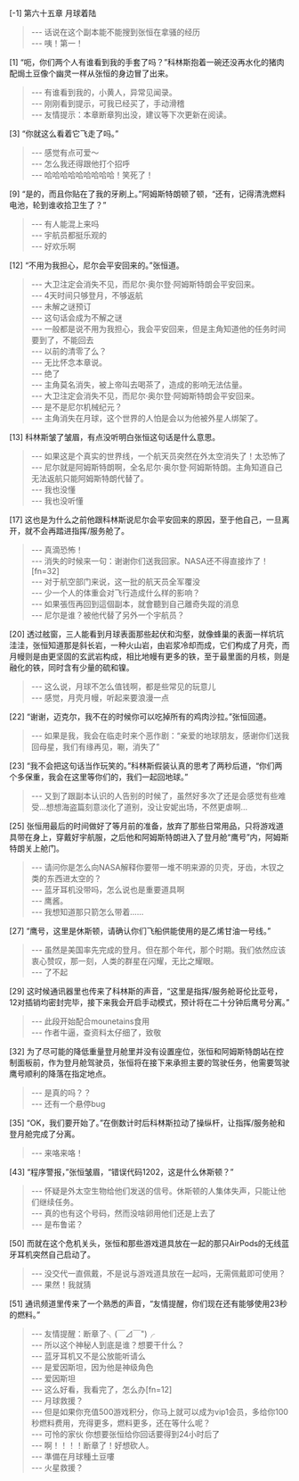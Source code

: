 
[-1] 第六十五章 月球着陆
>--- 话说在这个副本能不能搜到张恒在拿骚的经历<br>
>--- 咦！第一！<br>

[1] “呃，你们两个人有谁看到我的手套了吗？”科林斯抱着一碗还没再水化的猪肉配焗土豆像个幽灵一样从张恒的身边冒了出来。
>--- 有谁看到我的，小黄人，异常见闻录。<br>
>--- 刚刚看到提示，可我已经买了，手动滑稽<br>
>--- 友情提示：本章断章狗出没，建议等下次更新在阅读。<br>

[3] “你就这么看着它飞走了吗。”
>--- 感觉有点可爱～<br>
>--- 怎么我还得跟他打个招呼<br>
>--- 哈哈哈哈哈哈哈哈哈！笑死了！<br>

[9] “是的，而且你贴在了我的牙刷上。”阿姆斯特朗顿了顿，“还有，记得清洗燃料电池，轮到谁收拾卫生了？”
>--- 有人能混上来吗<br>
>--- 宇航员都挺乐观的<br>
>--- 好欢乐啊<br>

[12] “不用为我担心，尼尔会平安回来的。”张恒道。
>--- 大卫注定会消失不见，而尼尔·奥尔登·阿姆斯特朗会平安回来。<br>
>--- 4天时间只够登月，不够返航<br>
>--- 未解之谜预订<br>
>--- 这句话会成为不解之谜<br>
>--- 一般都是说不用为我担心，我会平安回来，但是主角知道他的任务时间要到了，不能回去<br>
>--- 以前的清零了么？<br>
>--- 无比怀念本章说。<br>
>--- 绝了<br>
>--- 主角莫名消失，被上帝叫去喝茶了，造成的影响无法估量。<br>
>--- 大卫注定会消失不见，而尼尔·奥尔登·阿姆斯特朗会平安回来。<br>
>--- 是不是尼尔机械纪元？<br>
>--- 主角消失在月球，这个世界的人怕是会以为他被外星人绑架了。<br>

[13] 科林斯皱了皱眉，有点没听明白张恒这句话是什么意思。
>--- 如果这是个真实的世界线，一个航天员突然在外太空消失了！太恐怖了<br>
>--- 尼尔就是阿姆斯特朗啊，全名尼尔·奥尔登·阿姆斯特朗。主角知道自己无法返航只能阿姆斯特朗代替了。<br>
>--- 我也没懂<br>
>--- 我也没听懂<br>

[17] 这也是为什么之前他跟科林斯说尼尔会平安回来的原因，至于他自己，一旦离开，就不会再踏进指挥/服务舱了。
>--- 真滴恐怖！<br>
>--- 消失的时候来一句：谢谢你们送我回家。NASA还不得直接炸了！[fn=32]<br>
>--- 对于航空部门来说，这一批的航天员全军覆没<br>
>--- 少一个人的体重会对飞行造成什么样的影响？<br>
>--- 如果張恆再回到這個副本，就會聽到自己離奇失蹤的消息<br>
>--- 尼尔是谁？被他代替了另外一个宇航员？<br>

[20] 透过舷窗，三人能看到月球表面那些起伏和沟壑，就像蜂巢的表面一样坑坑洼洼，张恒知道那是斜长岩，一种火山岩，由岩浆冷却而成，它们构成了月壳，而月幔则是由更坚固的玄武岩构成，相比地幔有更多的铁，至于最里面的月核，则是融化的铁，同时含有少量的硫和镍。
>--- 这么说，月球不怎么值钱啊，都是些常见的玩意儿<br>
>--- 感觉，月壳月幔，听起来要浪漫一点<br>

[22] “谢谢，迈克尔，我不在的时候你可以吃掉所有的鸡肉沙拉。”张恒回道。
>--- 如果是我，我会在临走时来个恶作剧：“亲爱的地球朋友，感谢你们送我回母星，我们有缘再见，唰，消失了”<br>

[23] “我不会把这句话当作玩笑的。”科林斯假装认真的思考了两秒后道，“你们两个多保重，我会在这里等你们的，我们一起回地球。”
>--- 又到了跟副本认识的人告别的时候了，虽然好多次了还是会感觉有些难受…想想海盗篇刻意淡化了道别，没让安妮出场，不然更虐啊…<br>

[25] 张恒用最后的时间做好了等月前的准备，放弃了那些日常用品，只将游戏道具带在身上，穿戴好宇航服，之后他和阿姆斯特朗进入了登月舱“鹰号”内，阿姆斯特朗关上舱门。
>--- 请问你是怎么向NASA解释你要带一堆不明来源的贝壳，牙齿，木钗之类的东西进太空的？<br>
>--- 蓝牙耳机没带吗，怎么说也是重要道具啊<br>
>--- 鹰酱。<br>
>--- 我想知道那只箭怎么带着……<br>

[27] “鹰号，这里是休斯顿，请确认你们飞船供能使用的是乙烯甘油一号线。”
>--- 虽然是美国率先完成的登月。但在那个年代，那个时期。我们依然应该衷心赞叹，那一刻，人类的群星在闪耀，无比之耀眼。<br>
>--- 了不起<br>

[29] 这时候通讯器里也传来了科林斯的声音，“这里是指挥/服务舱哥伦比亚号，12对插销均密封完毕，接下来我会开启手动模式，预计将在二十分钟后鹰号分离。”
>--- 此段开始配合mounetains食用<br>
>--- 作者牛逼，查资料太仔细了，致敬<br>

[32] 为了尽可能的降低重量登月舱里并没有设置座位，张恒和阿姆斯特朗站在控制面板前，作为登月舱驾驶员，张恒将在接下来承担主要的驾驶任务，他需要驾驶鹰号顺利的降落在指定地点。
>--- 是真的吗？？<br>
>--- 还有一个悬停bug<br>

[35] “OK，我们要开始了。”在倒数计时后科林斯拉动了操纵杆，让指挥/服务舱和登月舱完成了分离。
>--- 来咯来咯！<br>

[43] “程序警报，”张恒皱眉，“错误代码1202，这是什么休斯顿？”
>--- 怀疑是外太空生物给他们发送的信号。休斯顿的人集体失声，只能让他们继续任务。<br>
>--- 真的也有这个号码，然而没啥卵用他们还是上去了<br>
>--- 是布鲁诺？<br>

[50] 而就在这个危机关头，张恒和那些游戏道具放在一起的那只AirPods的无线蓝牙耳机突然自己启动了。
>--- 没交代一直佩戴，不是说与游戏道具放在一起吗，无需佩戴即可使用？<br>
>--- 果然！我就猜<br>

[51] 通讯频道里传来了一个熟悉的声音，“友情提醒，你们现在还有能够使用23秒的燃料。”
>--- 友情提醒：断章了╮(￣⊿￣")╭<br>
>--- 所以这个神秘人到底是谁？想要干什么？<br>
>--- 蓝牙耳机又不是公放能听请么<br>
>--- 是爱因斯坦，因为他是神级角色<br>
>--- 爱因斯坦<br>
>--- 这么好看，我看完了，怎么办[fn=12]<br>
>--- 月球救援？<br>
>--- 但是如果你充值500游戏积分，你马上就可以成为vip1会员，多给你100秒燃料费用，充得更多，燃料更多，还在等什么呢？<br>
>--- 可怜的家伙 你想要张恒给你回话要得到24小时后了<br>
>--- 啊！！！！断章了！好想砍人。<br>
>--- 準備在月球種土豆嘍<br>
>--- 火星救援？<br>
